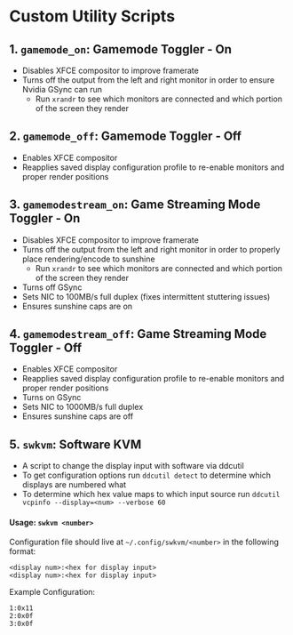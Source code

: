 # Custom Utility Scripts

##  1. `gamemode_on`: Gamemode Toggler - On
  - Disables XFCE compositor to improve framerate
  - Turns off the output from the left and right monitor in order to ensure Nvidia GSync can run
    - Run `xrandr` to see which monitors are connected and which portion of the screen they render

## 2. `gamemode_off`: Gamemode Toggler - Off
  - Enables XFCE compositor
  - Reapplies saved display configuration profile to re-enable monitors and proper render positions

## 3. `gamemodestream_on`: Game Streaming Mode Toggler - On
  - Disables XFCE compositor to improve framerate
  - Turns off the output from the left and right monitor in order to properly place rendering/encode to sunshine
    - Run `xrandr` to see which monitors are connected and which portion of the screen they render
  - Turns off GSync
  - Sets NIC to 100MB/s full duplex (fixes intermittent stuttering issues)
  - Ensures sunshine caps are on

## 4. `gamemodestream_off`: Game Streaming Mode Toggler - Off
  - Enables XFCE compositor
  - Reapplies saved display configuration profile to re-enable monitors and proper render positions
  - Turns on GSync
  - Sets NIC to 1000MB/s full duplex
  - Ensures sunshine caps are off

## 5. `swkvm`: Software KVM
  - A script to change the display input with software via ddcutil
  - To get configuration options run `ddcutil detect` to determine which displays are numbered what
  - To determine which hex value maps to which input source run `ddcutil vcpinfo --display=<num> --verbose 60`

#### Usage: `swkvm <number>`

Configuration file should live at `~/.config/swkvm/<number>` in the following format:
```
<display num>:<hex for display input>
<display num>:<hex for display input>
```

Example Configuration:

```
1:0x11
2:0x0f
3:0x0f
```

